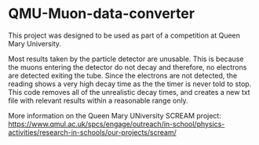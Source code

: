 # QMU-Muon-data-converter

This project was designed to be used as part of a competition at Queen Mary University.

Most results taken by the particle detector are unusable. This is because the muons entering the detector do not decay and therefore, no electrons are detected exiting the tube. Since the electrons are not detected,
the reading shows a very high decay time as the the timer is never told to stop. This code removes all of the unrealistic decay times, and creates a new txt file with relevant results within a reasonable range only.

More information on the Queen Mary UNiversity SCREAM project: https://www.qmul.ac.uk/spcs/engage/outreach/in-school/physics-activities/research-in-schools/our-projects/scream/
